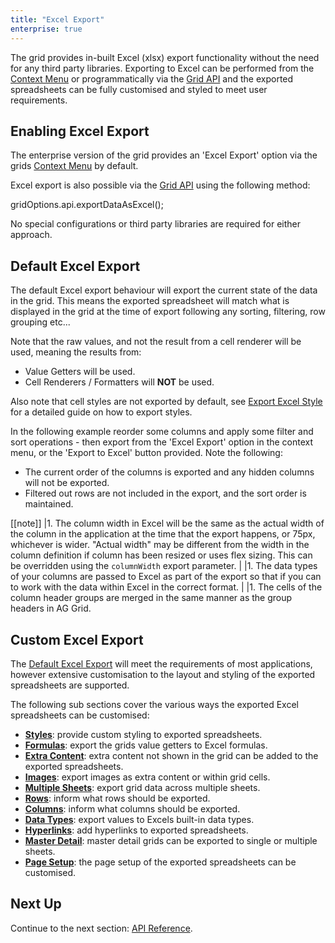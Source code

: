 ```yaml
---
title: "Excel Export"
enterprise: true
---
```


The grid provides in-built Excel (xlsx) export functionality without the need for any third party libraries. Exporting to 
Excel can be performed from the [Context Menu](../context-menu/) or programmatically via the [Grid API](../grid-api/) and 
the exported spreadsheets can be fully customised and styled to meet user requirements.

<image-caption src="excel-export/resources/excel-export-context-menu.png" alt="Excel Export" maxWidth="48rem" constrained="true" centered="true"></image-caption>

## Enabling Excel Export

The enterprise version of the grid provides an 'Excel Export' option via the grids [Context Menu](../context-menu/) by default.

Excel export is also possible via the [Grid API](../grid-api/) using the following method: 

<snippet>
 gridOptions.api.exportDataAsExcel();
</snippet>

No special configurations or third party libraries are required for either approach.

## Default Excel Export

The default Excel export behaviour will export the current state of the data in the grid. This means the exported 
spreadsheet will match what is displayed in the grid at the time of export following any sorting, filtering, row 
grouping etc...

Note that the raw values, and not the result from a cell renderer will be used, meaning the results from:
- Value Getters will be used.
- Cell Renderers / Formatters will **NOT** be used.

Also note that cell styles are not exported by default, see [Export Excel Style](../excel-export-styles/) for a detailed guide on how to export styles.

In the following example reorder some columns and apply some filter and sort operations - then export from the 'Excel Export' option 
in the context menu, or the 'Export to Excel' button provided. Note the following:

- The current order of the columns is exported and any hidden columns will not be exported.
- Filtered out rows are not included in the export, and the sort order is maintained.

<grid-example title='Default Excel Export' name='excel-default-export' type='generated' options='{ "enterprise": true, "exampleHeight": 600 }'></grid-example>

[[note]]
|1. The column width in Excel will be the same as the actual width of the column in the application at the time that the export happens, or 75px, whichever is wider. "Actual width" may be different from the width in the column definition if column has been resized or uses flex sizing. This can be overridden using the `columnWidth` export parameter.
|
|1. The data types of your columns are passed to Excel as part of the export so that if you can to work with the data within Excel in the correct format.
|
|1. The cells of the column header groups are merged in the same manner as the group headers in AG Grid.

## Custom Excel Export 

The [Default Excel Export](../excel-export/#default-excel-export) will meet the requirements of most applications, 
however extensive customisation to the layout and styling of the exported spreadsheets are supported.

The following sub sections cover the various ways the exported Excel spreadsheets can be customised:

- **[Styles](../excel-export-styles/)**: provide custom styling to exported spreadsheets.
- **[Formulas](../excel-export-formulas/)**: export the grids value getters to Excel formulas.
- **[Extra Content](../excel-export-extra-content/)**: extra content not shown in the grid can be added to the exported spreadsheets.
- **[Images](../excel-export-images/)**: export images as extra content or within grid cells.
- **[Multiple Sheets](../excel-export-multiple-sheets/)**: export grid data across multiple sheets.
- **[Rows](../excel-export-rows/)**: inform what rows should be exported.
- **[Columns](../excel-export-columns/)**: inform what columns should be exported.
- **[Data Types](../excel-export-data-types/)**: export values to Excels built-in data types.
- **[Hyperlinks](../excel-export-hyperlinks/)**: add hyperlinks to exported spreadsheets.
- **[Master Detail](../excel-export-master-detail/)**: master detail grids can be exported to single or multiple sheets.
- **[Page Setup](../excel-export-page-setup/)**: the page setup of the exported spreadsheets can be customised.

## Next Up

Continue to the next section: [API Reference](../excel-export-api/).

